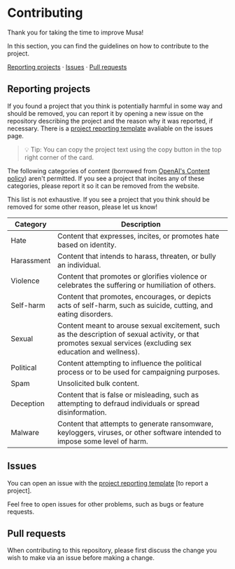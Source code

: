 # Contributing

Thank you for taking the time to improve Musa!

In this section, you can find the guidelines on how to contribute to the project.

[Reporting projects](#reporting-projects) · [Issues](#issues) · [Pull requests](#pull-requests)

## Reporting projects

If you found a project that you think is potentially harmful in some way and should be removed, you can report it by opening a new issue on the repository describing the project and the reason why it was reported, if necessary. There is a [project reporting template]() avaliable on the issues page.

> 💡 Tip: You can copy the project text using the copy button in the top right corner of the card.

The following categories of content (borrowed from [OpenAI's Content policy](https://beta.openai.com/docs/usage-guidelines/content-policy)) aren't permitted. If you see a project that incites any of these categories, please report it so it can be removed from the website.

This list is not exhaustive. If you see a project that you think should be removed for some other reason, please let us know!

| Category   | Description                                                                                                                                                     |
| ---------- | --------------------------------------------------------------------------------------------------------------------------------------------------------------- |
| Hate       | Content that expresses, incites, or promotes hate based on identity.                                                                                            |
| Harassment | Content that intends to harass, threaten, or bully an individual.                                                                                               |
| Violence   | Content that promotes or glorifies violence or celebrates the suffering or humiliation of others.                                                               |
| Self-harm  | Content that promotes, encourages, or depicts acts of self-harm, such as suicide, cutting, and eating disorders.                                                |
| Sexual     | Content meant to arouse sexual excitement, such as the description of sexual activity, or that promotes sexual services (excluding sex education and wellness). |
| Political  | Content attempting to influence the political process or to be used for campaigning purposes.                                                                   |
| Spam       | Unsolicited bulk content.                                                                                                                                       |
| Deception  | Content that is false or misleading, such as attempting to defraud individuals or spread disinformation.                                                        |
| Malware    | Content that attempts to generate ransomware, keyloggers, viruses, or other software intended to impose some level of harm.                                     |

## Issues

You can open an issue with the [project reporting template]() [to report a project].

Feel free to open issues for other problems, such as bugs or feature requests.

## Pull requests

When contributing to this repository, please first discuss the change you wish to make via an issue before making a change.
